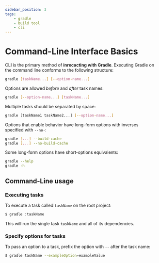 ```yaml
---
sidebar_position: 3
tags:
    - gradle
    - build tool
    - cli
---
```


# Command-Line Interface Basics

CLI is the primary method of **inrecacting with Gradle**.
Executing Gradle on the command line conforms to the following structure:
```bash
gradle [taskName...] [--option-name...]
```

Options are allowed _before_ and _after_ task names:
```bash
gradle [--option-name...] [taskName...]
```

Multiple tasks should be separated by space:
```bash
gradle [taskName1 taskName2...] [--option-name...]
```

Options that enable behavior have long-form options with inverses specified with `--no-`:
```bash
gradle [...] --build-cache
gradle [...] --no-build-cache
```

Some long-form options have short-options equivalents:
```bash
gradle --help
gradle -h
```

## Command-Line usage

### Executing tasks

To execute a task called `taskName` on the root project:
```bash
$ gradle :taskName
```
This will run the single task `taskName` and all of its dependencies.

### Specify options for tasks

To pass an option to a task, prefix the option with `--` after the task name:
```bash
$ gradle taskName --exampleOption=exampleValue
```

